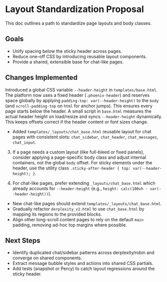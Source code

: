 # Layout Standardization Proposal

This doc outlines a path to standardize page layouts and body classes.

## Goals
- Unify spacing below the sticky header across pages.
- Reduce one-off CSS by introducing reusable layout components.
- Provide a shared, extensible base for chat-like pages.

## Changes Implemented
 Introduced a global CSS variable `--header-height` in `templates/base.html`.
 The platform now uses a fixed header (`.phoenix-header`) and reserves space globally by applying `padding-top: var(--header-height)` to the `body` (and `scroll-padding-top` on `html` for anchor jumps). This ensures every page starts below the header.
 A small script in `base.html` measures the actual header height on load/resize and syncs `--header-height` dynamically. This keeps offsets correct if the header content or font sizes change.
- Added `templates/_layouts/chat_base.html` reusable layout for chat pages with consistent slots: `chat_sidebar`, `chat_header`, `chat_messages`, `chat_input`.
 3) If a page needs a custom layout (like full-bleed or fixed panels), consider applying a page-specific body class and adjust internal containers, not the global `body` offset. For sticky elements under the header, use the utility class `.sticky-after-header { top: var(--header-height); }`.

 5) For chat-like pages, prefer extending `_layouts/chat_base.html` which already accounts for `--header-height` (e.g., `height: calc(100vh - var(--header-height))`).
- New chat-like pages should extend `templates/_layouts/chat_base.html`.
- Gradually refactor `derplexity_v2.html` to use `chat_base.html` by mapping its regions to the provided blocks.
- Align other long-scroll content pages to rely on the default `main` padding, removing ad-hoc top margins where possible.

## Next Steps
- Identify duplicated chat/sidebar patterns across derplexity/robin and converge on shared components.
- Extract message bubble styles and actions into shared CSS partials.
- Add tests (snapshot or Percy) to catch layout regressions around the sticky header.
